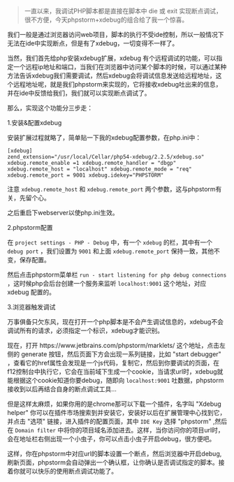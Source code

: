 <blockquote>
	<p>
		一直以来，我调试PHP脚本都是直接在脚本中 die 或 exit 实现断点调试，很不方便，今天phpstorm+xdebug的组合给了我一个惊喜。
	</p>
</blockquote>
<p>
	我们一般是通过浏览器访问web项目，脚本的执行不受ide控制，所以一般情况下无法在ide中实现断点，但是有了xdebug，一切变得不一样了。
</p>
<p>
	当然，我们首先给php安装xdebug扩展，xdebug 
有个远程调试的功能，可以指定一个远程ip地址和端口，当我们在浏览器中访问某个脚本的时候，可以通过某种方法告诉xdebug我们需要调试，然后xdebug会将调试信息发送给远程地址，这个远程地址呢，就是我们phpstorm来实现的，它将接收xdebug吐出来的信息，并在ide中反馈给我们，我们就可以实现断点调试了。
</p>
<p>
	那么，实现这个功能分三步走：
</p>
<p>
	1.安装&amp;配置xdebug
</p>
<p>
	安装扩展过程就略了，简单贴一下我的xdebug配置参数，在php.ini中：
</p>
<pre class="hljs bash"><code>[xdebug]
zend_extension=<span class="hljs-string">"/usr/local/Cellar/php54-xdebug/2.2.5/xdebug.so"</span> xdebug.remote_<span class="hljs-built_in">enable</span> =<span class="hljs-number">1</span> xdebug.remote_handler = <span class="hljs-string">"dbgp"</span> xdebug.remote_host = <span class="hljs-string">"localhost"</span> xdebug.remote_mode = <span class="hljs-string">"req"</span> xdebug.remote_port = <span class="hljs-number">9001</span> xdebug.idekey=<span class="hljs-string">"PHPSTORM"</span> </code></pre>
<p>
	注意 <code class="hljs">xdebug.remote_host</code> 和 <code class="hljs">xdebug.remote_port</code> 两个参数，这与phpstorm有关，先留个心。
</p>
<p>
	之后重启下webserver以使php.ini生效。
</p>
<p>
	2.phpstorm配置
</p>
<p>
	在 <code class="hljs nginx"><span class="hljs-title">project</span> settings - PHP - Debug</code> 中，有一个 <code class="hljs">xdebug</code> 的栏，其中有一个 <code class="hljs nginx"><span class="hljs-title">debug</span> port</code> ，我们设置为 <code class="hljs">9001</code> 和上面 <code class="hljs">xdebug.remote_port</code> 保持一致，其他不变，保存配置。
</p>
<p>
	然后点击phpstorm菜单栏 <code class="hljs nginx"><span class="hljs-title">run</span> - start listening for php <span class="hljs-built_in">debug</span> connections</code> ，这时候php会后台创建一个服务来监听 <code class="hljs css"><span class="hljs-tag">localhost</span><span class="hljs-pseudo">:9001</span></code> 这个地址，对应 xdebug 配置的。
</p>
<p>
	3.浏览器触发调试
</p>
<p>
	万事俱备只欠东风，现在打开一个php脚本是不会产生调试信息的，xdebug不会调试所有的请求，必须指定一个标识，xdebug才能识别。
</p>
<p>
	现在，打开 https://www.jetbrains.com/phpstorm/marklets/ 这个地址，点击左侧的 
generate 按钮，然后页面下方会出现一系列链接，比如 "start debugger" 
，查看它的href属性会发现是一个js代码，复制它，然后到你要调试的页面，在f12控制台中执行它，它会在当前域下生成一个cookie，当请求url时，xdebug就能根据这个cookie知道你要debug，随即向 <code class="hljs css"><span class="hljs-tag">localhost</span><span class="hljs-pseudo">:9001</span></code> 吐数据，phpstorm接收到以后再结合自身的断点调试工具...
</p>
<p>
	但是这样太麻烦，如果你用的是chrome那可以下载一个插件，名字叫 "Xdebug helper" 你可以在插件市场搜索到并安装它，安装好以后在扩展管理中心找到它，并点击 "选项" 链接，进入插件的配置页面，其中 <code class="hljs nginx"><span class="hljs-title">IDE</span> Key</code> 选择 "phpstorm" ,然后在 <code class="hljs nginx"><span class="hljs-title">Domain</span> filter</code> 中将你的项目域名添加进去。这样，当你访问你的项目url时，会在地址栏右侧出现一个小虫子，你可以点击小虫子开启debug，很方便吧。
</p>
<p>
	这样，你在phpstorm中对应url的脚本设置一个断点，然后浏览器中开启debug,刷新页面，phpstorm会自动弹出一个确认框，让你确认是否调试指定的脚本。接着你就可以快乐的使用断点调试功能了。
</p>